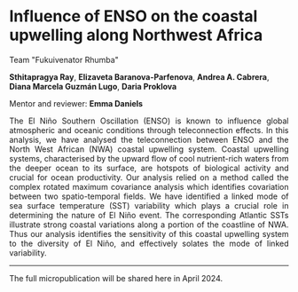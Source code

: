 # Influence of ENSO on the coastal upwelling along Northwest Africa 

Team "Fukuivenator Rhumba"

**Sthitapragya Ray**, **Elizaveta Baranova-Parfenova**, **Andrea A. Cabrera**, **Diana Marcela Guzmán Lugo**, **Daria Proklova**

Mentor and reviewer: **Emma Daniels**

<div style="text-align: justify">
The El Niño Southern Oscillation (ENSO) is known to influence global atmospheric and oceanic conditions through teleconnection effects. In this analysis, we have analysed the teleconnection between ENSO and the North West African (NWA) coastal upwelling system. Coastal upwelling systems, characterised by the upward flow of cool nutrient-rich waters from the deeper ocean to its surface, are hotspots of biological activity and crucial for ocean productivity. Our analysis relied on a method called the complex rotated maximum covariance analysis which identifies covariation between two spatio-temporal fields. We have identified a linked mode of sea surface temperature (SST) variability which plays a crucial role in determining the nature of El Niño event. The corresponding Atlantic SSTs illustrate strong coastal variations along a portion of the coastline of NWA. Thus our analysis identifies the sensitivity of this coastal upwelling system to the diversity of El Niño, and effectively  solates the mode of linked variability.
</div>

---
The full micropublication will be shared here in April 2024.